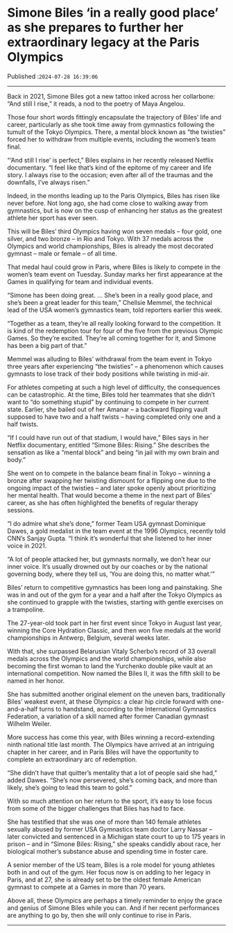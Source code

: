 # Simone Biles ‘in a really good place’ as she prepares to further her extraordinary legacy at the Paris Olympics

Published :`2024-07-28 16:39:06`

---

Back in 2021, Simone Biles got a new tattoo inked across her collarbone: “And still I rise,” it reads, a nod to the poetry of Maya Angelou.

Those four short words fittingly encapsulate the trajectory of Biles’ life and career, particularly as she took time away from gymnastics following the tumult of the Tokyo Olympics. There, a mental block known as “the twisties” forced her to withdraw from multiple events, including the women’s team final.

“‘And still I rise’ is perfect,” Biles explains in her recently released Netflix documentary. “I feel like that’s kind of the epitome of my career and life story. I always rise to the occasion; even after all of the traumas and the downfalls, I’ve always risen.”

Indeed, in the months leading up to the Paris Olympics, Biles has risen like never before. Not long ago, she had come close to walking away from gymnastics, but is now on the cusp of enhancing her status as the greatest athlete her sport has ever seen.

This will be Biles’ third Olympics having won seven medals – four gold, one silver, and two bronze – in Rio and Tokyo. With 37 medals across the Olympics and world championships, Biles is already the most decorated gymnast – male or female – of all time.

That medal haul could grow in Paris, where Biles is likely to compete in the women’s team event on Tuesday. Sunday marks her first appearance at the Games in qualifying for team and individual events.

“Simone has been doing great. … She’s been in a really good place, and she’s been a great leader for this team,” Chellsie Memmel, the technical lead of the USA women’s gymnastics team, told reporters earlier this week.

“Together as a team, they’re all really looking forward to the competition. It is kind of the redemption tour for four of the five from the previous Olympic Games. So they’re excited. They’re all coming together for it, and Simone has been a big part of that.”

Memmel was alluding to Biles’ withdrawal from the team event in Tokyo three years after experiencing “the twisties” – a phenomenon which causes gymnasts to lose track of their body positions while twisting in mid-air.

For athletes competing at such a high level of difficulty, the consequences can be catastrophic. At the time, Biles told her teammates that she didn’t want to “do something stupid” by continuing to compete in her current state. Earlier, she bailed out of her Amanar – a backward flipping vault supposed to have two and a half twists – having completed only one and a half twists.

“If I could have run out of that stadium, I would have,” Biles says in her Netflix documentary, entitled “Simone Biles: Rising.” She describes the sensation as like a “mental block” and being “in jail with my own brain and body.”

She went on to compete in the balance beam final in Tokyo – winning a bronze after swapping her twisting dismount for a flipping one due to the ongoing impact of the twisties – and later spoke openly about prioritizing her mental health. That would become a theme in the next part of Biles’ career, as she has often highlighted the benefits of regular therapy sessions.

“I do admire what she’s done,” former Team USA gymnast Dominique Dawes, a gold medalist in the team event at the 1996 Olympics, recently told CNN’s Sanjay Gupta. “I think it’s wonderful that she listened to her inner voice in 2021.

“A lot of people attacked her, but gymnasts normally, we don’t hear our inner voice. It’s usually drowned out by our coaches or by the national governing body, where they tell us, ‘You are doing this, no matter what.’”

Biles’ return to competitive gymnastics has been long and painstaking. She was in and out of the gym for a year and a half after the Tokyo Olympics as she continued to grapple with the twisties, starting with gentle exercises on a trampoline.

The 27-year-old took part in her first event since Tokyo in August last year, winning the Core Hydration Classic, and then won five medals at the world championships in Antwerp, Belgium, several weeks later.

With that, she surpassed Belarusian Vitaly Scherbo’s record of 33 overall medals across the Olympics and the world championships, while also becoming the first woman to land the Yurchenko double pike vault at an international competition. Now named the Biles II, it was the fifth skill to be named in her honor.

She has submitted another original element on the uneven bars, traditionally Biles’ weakest event, at these Olympics: a clear hip circle forward with one-and-a-half turns to handstand, according to the International Gymnastics Federation, a variation of a skill named after former Canadian gymnast Wilhelm Weiler.

More success has come this year, with Biles winning a record-extending ninth national title last month. The Olympics have arrived at an intriguing chapter in her career, and in Paris Biles will have the opportunity to complete an extraordinary arc of redemption.

“She didn’t have that quitter’s mentality that a lot of people said she had,” added Dawes. “She’s now persevered, she’s coming back, and more than likely, she’s going to lead this team to gold.”

With so much attention on her return to the sport, it’s easy to lose focus from some of the bigger challenges that Biles has had to face.

She has testified that she was one of more than 140 female athletes sexually abused by former USA Gymnastics team doctor Larry Nassar – later convicted and sentenced in a Michigan state court to up to 175 years in prison – and in “Simone Biles: Rising,” she speaks candidly about race, her biological mother’s substance abuse and spending time in foster care.

A senior member of the US team, Biles is a role model for young athletes both in and out of the gym. Her focus now is on adding to her legacy in Paris, and at 27, she is already set to be the oldest female American gymnast to compete at a Games in more than 70 years.

Above all, these Olympics are perhaps a timely reminder to enjoy the grace and genius of Simone Biles while you can. And if her recent performances are anything to go by, then she will only continue to rise in Paris.

---


